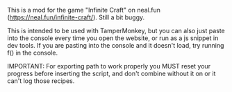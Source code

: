 This is a mod for the game "Infinite Craft" on neal.fun (https://neal.fun/infinite-craft/). Still a bit buggy.

This is intended to be used with TamperMonkey, but you can also just paste into the console every time you open the website, or run as a js snippet in dev tools.
If you are pasting into the console and it doesn't load, try running f() in the console.

IMPORTANT: For exporting path to work properly you MUST reset your progress before inserting the script, and don't combine without it on or it can't log those recipes.
